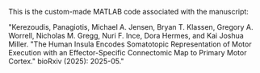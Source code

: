 This is the custom-made MATLAB code associated with the manuscript:

"Kerezoudis, Panagiotis, Michael A. Jensen, Bryan T. Klassen, Gregory A. Worrell, 
Nicholas M. Gregg, Nuri F. Ince, Dora Hermes, and Kai Joshua Miller. "The Human Insula 
Encodes Somatotopic Representation of Motor Execution with an Effector-Specific 
Connectomic Map to Primary Motor Cortex." bioRxiv (2025): 2025-05."

